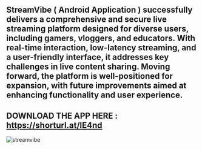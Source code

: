 StreamVibe ( Android Application ) successfully delivers a comprehensive and secure live streaming platform designed for diverse users, including gamers, vloggers, and educators. With real-time interaction, low-latency streaming, and a user-friendly interface, it addresses key challenges in live content sharing. Moving forward, the platform is well-positioned for expansion, with future improvements aimed at enhancing functionality and user experience.
--------------------------------------------------------------------
DOWNLOAD THE APP HERE : https://shorturl.at/IE4nd 
--------------------------------------------------------------------
![streamvibe](https://github.com/user-attachments/assets/093a3a6d-02f3-4f1d-a65a-9eb7617adbdf)


